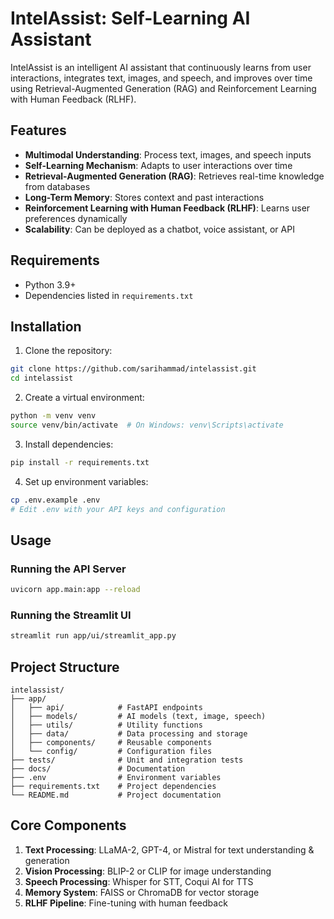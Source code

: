 # IntelAssist: Self-Learning AI Assistant

IntelAssist is an intelligent AI assistant that continuously learns from user interactions, integrates text, images, and speech, and improves over time using Retrieval-Augmented Generation (RAG) and Reinforcement Learning with Human Feedback (RLHF).

## Features

- **Multimodal Understanding**: Process text, images, and speech inputs
- **Self-Learning Mechanism**: Adapts to user interactions over time
- **Retrieval-Augmented Generation (RAG)**: Retrieves real-time knowledge from databases
- **Long-Term Memory**: Stores context and past interactions
- **Reinforcement Learning with Human Feedback (RLHF)**: Learns user preferences dynamically
- **Scalability**: Can be deployed as a chatbot, voice assistant, or API

## Requirements

- Python 3.9+
- Dependencies listed in `requirements.txt`

## Installation

1. Clone the repository:

```bash
git clone https://github.com/sarihammad/intelassist.git
cd intelassist
```

2. Create a virtual environment:

```bash
python -m venv venv
source venv/bin/activate  # On Windows: venv\Scripts\activate
```

3. Install dependencies:

```bash
pip install -r requirements.txt
```

4. Set up environment variables:

```bash
cp .env.example .env
# Edit .env with your API keys and configuration
```

## Usage

### Running the API Server

```bash
uvicorn app.main:app --reload
```

### Running the Streamlit UI

```bash
streamlit run app/ui/streamlit_app.py
```

## Project Structure

```
intelassist/
├── app/
│   ├── api/            # FastAPI endpoints
│   ├── models/         # AI models (text, image, speech)
│   ├── utils/          # Utility functions
│   ├── data/           # Data processing and storage
│   ├── components/     # Reusable components
│   └── config/         # Configuration files
├── tests/              # Unit and integration tests
├── docs/               # Documentation
├── .env                # Environment variables
├── requirements.txt    # Project dependencies
└── README.md           # Project documentation
```

## Core Components

1. **Text Processing**: LLaMA-2, GPT-4, or Mistral for text understanding & generation
2. **Vision Processing**: BLIP-2 or CLIP for image understanding
3. **Speech Processing**: Whisper for STT, Coqui AI for TTS
4. **Memory System**: FAISS or ChromaDB for vector storage
5. **RLHF Pipeline**: Fine-tuning with human feedback
